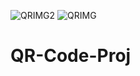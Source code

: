 ![QRIMG2](https://user-images.githubusercontent.com/90085244/185807778-328e7cf5-87e7-4313-a252-d12325b563ad.jpeg)
![QRIMG](https://user-images.githubusercontent.com/90085244/185807783-6582ee52-51d6-4281-bd91-021623136f13.jpeg)
# QR-Code-Proj
 

